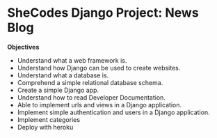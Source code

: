 # SheCodes Django Project: News Blog

**Objectives**
- Understand what a web framework is.
- Understand how Django can be used to create websites.
- Understand what a database is.
- Comprehend a simple relational database schema.
- Create a simple Django app.
- Understand how to read Developer Documentation.
- Able to implement urls and views in a Django application.
- Implement simple authentication and users in a Django application.
- Implement categories
- Deploy with heroku


